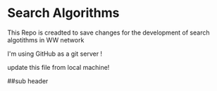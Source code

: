 # Search Algorithms

This Repo is creadted to save changes for the development of search algotithms in WW network 

I'm using GitHub as a git server !

update this file from local machine!

##sub header


